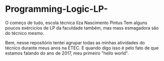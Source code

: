 # Programming-Logic-LP-
O começo de tudo, escola técnica Ilza Nascimento Pintus
Tem alguns poucos exércicios de LP da faculdade também, mas mass esmagadora são do técnico mesmo.

Bem, nesse repositório tentei agrupar todas as minhas atividades do técnico durante meus anos na ETEC. E quando digo isso é pelo fato de que estamos falando do ano de 2017, meu primeiro "hello world".
